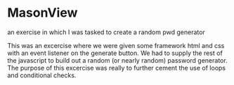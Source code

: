# MasonView
an exercise in which I was tasked to create a random pwd generator

This was an excercise where we were given some framework html and css with an event listener on the generate button. We had to supply the rest of the javascript to build out a random (or nearly random) password generator. The purpose of this excercise was really to further cement the use of loops and conditional checks.

